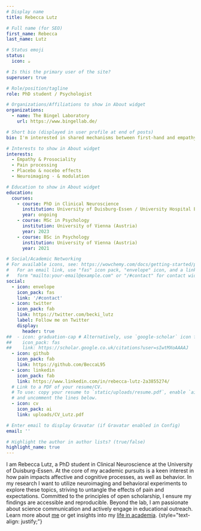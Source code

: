 ```yaml
---
# Display name
title: Rebecca Lutz

# Full name (for SEO)
first_name: Rebecca
last_name: Lutz

# Status emoji
status:
  icon: ☕️

# Is this the primary user of the site?
superuser: true

# Role/position/tagline
role: PhD student / Psychologist

# Organizations/Affiliations to show in About widget
organizations:
  - name: The Bingel Laboratory
    url: https://www.bingellab.de/

# Short bio (displayed in user profile at end of posts)
bio: I'm interested in shared mechanisms between first-hand and empathy for pain, prosocial decision-making, placebo/nocebo effects, neuroimaging and -modulation.

# Interests to show in About widget
interests:
  - Empathy & Prosociality
  - Pain processing
  - Placebo & nocebo effects
  - Neuroimaging - & modulation

# Education to show in About widget
education:
  courses:
    - course: PhD in Clinical Neuroscience
      institution: University of Duisburg-Essen / University Hospital Essen (Germany)
      year: ongoing
    - course: MSc in Psychology
      institution: University of Vienna (Austria)
      year: 2023
    - course: BSc in Psychology
      institution: University of Vienna (Austria)
      year: 2021

# Social/Academic Networking
# For available icons, see: https://wowchemy.com/docs/getting-started/page-builder/#icons
#   For an email link, use "fas" icon pack, "envelope" icon, and a link in the
#   form "mailto:your-email@example.com" or "/#contact" for contact widget.
social:
  - icon: envelope
    icon_pack: fas
    link: '/#contact'
  - icon: twitter
    icon_pack: fab
    link: https://twitter.com/becki_lutz
    label: Follow me on Twitter
    display:
      header: true
##  - icon: graduation-cap # Alternatively, use `google-scholar` icon from `ai` icon pack
##    icon_pack: fas
##    link: https://scholar.google.co.uk/citations?user=sIwtMXoAAAAJ
  - icon: github
    icon_pack: fab
    link: https://github.com/BeccaL95
  - icon: linkedin
    icon_pack: fab
    link: https://www.linkedin.com/in/rebecca-lutz-2a3855274/
  # Link to a PDF of your resume/CV.
  # To use: copy your resume to `static/uploads/resume.pdf`, enable `ai` icons in `params.yaml`,
  # and uncomment the lines below.
  - icon: cv
    icon_pack: ai
    link: uploads/CV_Lutz.pdf

# Enter email to display Gravatar (if Gravatar enabled in Config)
email: ''

# Highlight the author in author lists? (true/false)
highlight_name: true
---
```


I am Rebecca Lutz, a PhD student in Clinical Neuroscience at the University of Duisburg-Essen. At the core of my academic pursuits is a keen interest in how pain impacts affective and cognitive processes, as well as behavior. In my research I want to utilize neuroimaging and behavioral experiments to explore these topics, striving to untangle the effects of pain and expectations. Committed to the principles of open scholarship, I ensure my findings are accessible and reproducible. Beyond the lab, I am passionate about science communication and actively engage in educational outreach. Learn more about [me](/about-rebecca/) or get insights into my [life in academia](/academic-adventures/).
{style="text-align: justify;"}
